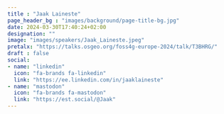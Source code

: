 ```yaml
---
title : "Jaak Laineste"
page_header_bg : "images/background/page-title-bg.jpg"
date: 2024-03-30T17:40:24+02:00
designation: ""
image: "images/speakers/Jaak_Laineste.jpeg"
pretalx: "https://talks.osgeo.org/foss4g-europe-2024/talk/T3BHRG/"
draft : false
social:
- name: "linkedin"
  icon: "fa-brands fa-linkedin"
  link: "https://ee.linkedin.com/in/jaaklaineste"
- name: "mastodon"
  icon: "fa-brands fa-mastodon"
  link: "https://est.social/@Jaak"
---
```

